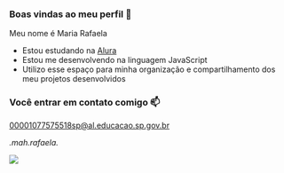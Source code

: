 ### Boas vindas ao meu perfil 💙

Meu nome é Maria Rafaela

- Estou estudando na [Alura](https://www.alura.com.br)
- Estou me desenvolvendo na linguagem JavaScript
-  Utilizo esse espaço para minha organização e compartilhamento dos meu projetos desenvolvidos

  ### Você entrar em contato comigo  📫

  00001077575518sp@al.educacao.sp.gov.br
  
  _.mah.rafaela._

![](  https://media1.tenor.com/m/KzQJQfTS6XUAAAAC/winnie-the-pooh-kiss.gif)
  
